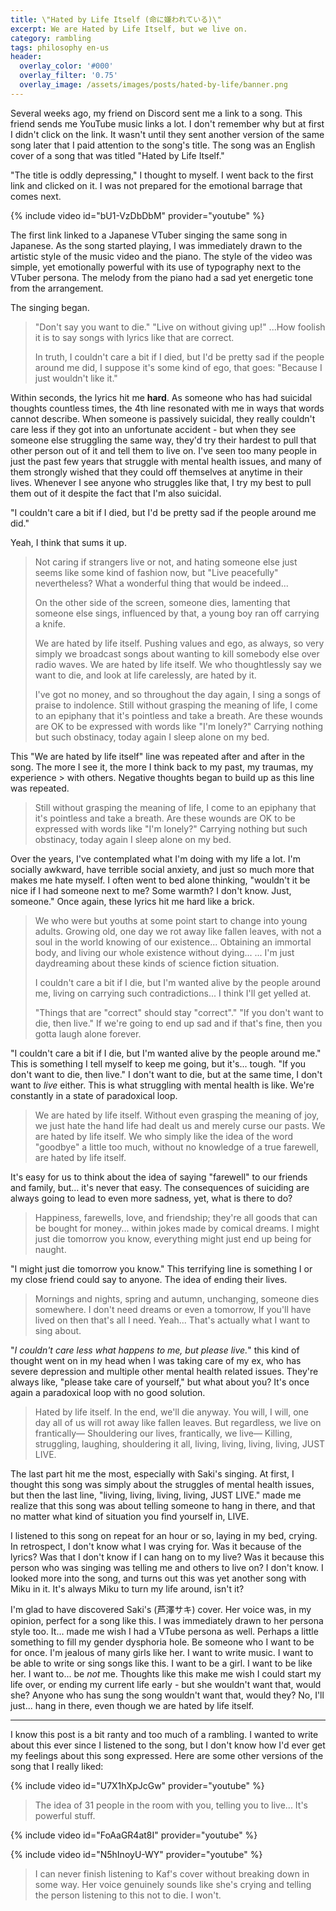 ```yaml
---
title: \"Hated by Life Itself (命に嫌われている)\"
excerpt: We are Hated by Life Itself, but we live on.
category: rambling
tags: philosophy en-us
header:
  overlay_color: '#000'
  overlay_filter: '0.75'
  overlay_image: /assets/images/posts/hated-by-life/banner.png
---
```


Several weeks ago, my friend on Discord sent me a link to a song. This friend sends me YouTube music links a lot. I don't remember why but at first I didn't click on the link. It wasn't until they sent another version of the same song later that I paid attention to the song's title. The song was an English cover of a song that was titled "Hated by Life Itself."

"The title is oddly depressing," I thought to myself. I went back to the first link and clicked on it. I was not prepared for the emotional barrage that comes next.

{% include video id="bU1-VzDbDbM" provider="youtube" %}

The first link linked to a Japanese VTuber singing the same song in Japanese. As the song started playing, I was immediately drawn to the artistic style of the music video and the piano. The style of the video was simple, yet emotionally powerful with its use of typography next to the VTuber persona. The melody from the piano had a sad yet energetic tone from the arrangement.

The singing began.

> "Don't say you want to die."
> "Live on without giving up!"
> ...How foolish it is to say songs with lyrics like that are correct.
>
> In truth, I couldn't care a bit if I died, but I'd be pretty sad if the people around me did,
> I suppose it's some kind of ego, that goes: "Because I just wouldn't like it."

Within seconds, the lyrics hit me __hard__. As someone who has had suicidal thoughts countless times, the 4th line resonated with me in ways that words cannot describe. When someone is passively suicidal, they really couldn't care less if they got into an unfortunate accident - but when they see someone else struggling the same way, they'd try their hardest to pull that other person out of it and tell them to live on. I've seen too many people in just the past few years that struggle with mental health issues, and many of them strongly wished that they could off themselves at anytime in their lives. Whenever I see anyone who struggles like that, I try my best to pull them out of it despite the fact that I'm also suicidal.

"I couldn't care a bit if I died, but I'd be pretty sad if the people around me did."

Yeah, I think that sums it up.

> Not caring if strangers live or not,
> and hating someone else just seems like some kind of fashion now,
> but "Live peacefully" nevertheless?
> What a wonderful thing that would be indeed...
>  
> On the other side of the screen, someone dies,
> lamenting that someone else sings,
> influenced by that, a young boy
> ran off carrying a knife.
>  
> We are hated by life itself.
> Pushing values and ego, as always, so very simply we broadcast songs about
> wanting to kill somebody else over radio waves.
> We are hated by life itself.
> We who thoughtlessly say we want to die,
> and look at life carelessly, are hated by it.
>  
> I've got no money, and so throughout the day again, I sing a songs of praise to indolence.
> Still without grasping the meaning of life, I come to an epiphany that it's pointless and take a breath.
> Are these wounds are OK to be expressed with words like "I'm lonely?"
> Carrying nothing but such obstinacy, today again I sleep alone on my bed.

This "We are hated by life itself" line was repeated after and after in the song. The more I see it, the more I think back to my past, my traumas, my experience > with others. Negative thoughts began to build up as this line was repeated.

> Still without grasping the meaning of life, I come to an epiphany that it's pointless and take a breath.
> Are these wounds are OK to be expressed with words like "I'm lonely?"
> Carrying nothing but such obstinacy, today again I sleep alone on my bed.

Over the years, I've contemplated what I'm doing with my life a lot. I'm socially awkward, have terrible social anxiety, and just so much more that makes me hate myself. I often went to bed alone thinking, "wouldn't it be nice if I had someone next to me? Some warmth? I don't know. Just, someone." Once again, these lyrics hit me hard like a brick.

> We who were but youths at some point start to change into young adults.
> Growing old, one day we rot away like fallen leaves, with not a soul in the world knowing of our existence...
> Obtaining an immortal body, and living our whole existence without dying...
> ... I'm just daydreaming about these kinds of science fiction situation.
>  
> I couldn't care a bit if I die,
> but I'm wanted alive by the people around me,
> living on carrying such contradictions... I think I'll get yelled at.
>  
> "Things that are "correct" should stay "correct"."
> "If you don't want to die, then live."
> If we're going to end up sad and if that's fine,
> then you gotta laugh alone forever.

"I couldn't care a bit if I die, but I'm wanted alive by the people around me." This is something I tell myself to keep me going, but it's... tough. "If you don't want to die, then live." I don't want to die, but at the same time, I don't want to _live_ either. This is what struggling with mental health is like. We're constantly in a state of paradoxical loop.

> We are hated by life itself.
> Without even grasping the meaning of joy, we just hate the hand life had dealt us
> and merely curse our pasts.
> We are hated by life itself.
> We who simply like the idea of the word "goodbye" a little too much, without no knowledge of a true farewell, are hated by life itself.

It's easy for us to think about the idea of saying "farewell" to our friends and family, but... it's never that easy. The consequences of suiciding are always going to lead to even more sadness, yet, what is there to do?

> Happiness, farewells, love, and friendship;
> they're all goods that can be bought for money... within jokes made by comical dreams.
> I might just die tomorrow you know,
> everything might just end up being for naught.

"I might just die tomorrow you know." This terrifying line is something I or my close friend could say to anyone. The idea of ending their lives.

> Mornings and nights, spring and autumn,
> unchanging, someone dies somewhere.
> I don't need dreams or even a tomorrow,
> If you'll have lived on then that's all I need.
> Yeah... That's actually what I want to sing about.

"*I couldn't care less what happens to me, but please live.*" this kind of thought went on in my head when I was taking care of my ex, who has severe depression and multiple other mental health related issues. They're always like, "please take care of yourself," but what about you? It's once again a paradoxical loop with no good solution.

> Hated by life itself.
> In the end, we'll die anyway.
> You will, I will, one day all of us will rot away like fallen leaves.
> But regardless, we live on frantically—
> Shouldering our lives, frantically, we live—
> Killing, struggling, laughing, shouldering it all,
> living, living, living, living, JUST LIVE.

The last part hit me the most, especially with Saki's singing. At first, I thought this song was simply about the struggles of mental health issues, but then the last line, "living, living, living, living, JUST LIVE." made me realize that this song was about telling someone to hang in there, and that no matter what kind of situation you find yourself in, LIVE.

I listened to this song on repeat for an hour or so, laying in my bed, crying. In retrospect, I don't know what I was crying for. Was it because of the lyrics? Was that I don't know if I can hang on to my live? Was it because this person who was singing was telling me and others to live on? I don't know. I looked more into the song, and turns out this was yet another song with Miku in it. It's always Miku to turn my life around, isn't it? 

I'm glad to have discovered Saki's (芦澤サキ) cover. Her voice was, in my opinion, perfect for a song like this. I was immediately drawn to her persona style too. It... made me wish I had a VTube persona as well. Perhaps a little something to fill my gender dysphoria hole. Be someone who I want to be for once. I'm jealous of many girls like her. I want to write music. I want to be able to write or sing songs like this. I want to be a girl. I want to be like her. I want to... be *not* me. Thoughts like this make me wish I could start my life over, or ending my current life early - but she wouldn't want that, would she? Anyone who has sung the song wouldn't want that, would they? No, I'll just... hang in there, even though we are hated by life itself.

------

I know this post is a bit ranty and too much of a rambling. I wanted to write about this ever since I listened to the song, but I don't know how I'd ever get my feelings about this song expressed. Here are some other versions of the song that I really liked:

{% include video id="U7X1hXpJcGw" provider="youtube" %}

> The idea of 31 people in the room with you, telling you to live... It's powerful stuff.

{% include video id="FoAaGR4at8I" provider="youtube" %}

{% include video id="N5hInoyU-WY" provider="youtube" %}

> I can never finish listening to Kaf's cover without breaking down in some way. Her voice genuinely sounds like she's crying and telling the person listening to this not to die. I won't.